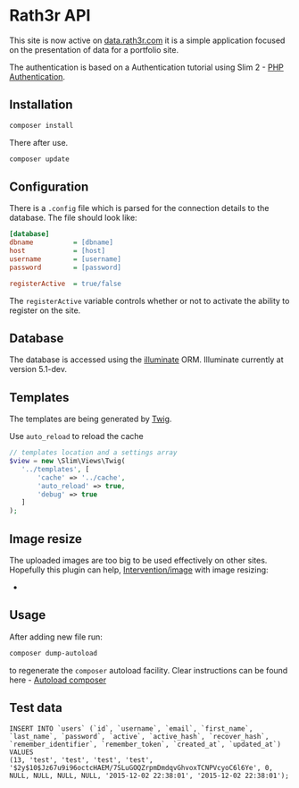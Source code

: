 
# Rath3r API

This site is now active on [data.rath3r.com](http://data.rath3r.com) it is a
simple application focused on the presentation of data for a portfolio site.

The authentication is based on a Authentication tutorial using Slim 2 -
[PHP Authentication][1].

## Installation

```bash
composer install
```

There after use.

```bash
composer update
```

## Configuration

There is a `.config` file which is parsed for the connection details to the
database. The file should look like:

```ini
[database]
dbname          = [dbname]
host            = [host]
username        = [username]
password        = [password]

registerActive  = true/false
```

The `registerActive` variable controls whether or not to activate the ability to
register on the site.

## Database

The database is accessed using the [illuminate][2] ORM. Illuminate currently at
version 5.1-dev.

## Templates

The templates are being generated by [Twig](3).

Use `auto_reload` to reload the cache

```php
// templates location and a settings array
$view = new \Slim\Views\Twig(
   '../templates', [
       'cache' => '../cache',
       'auto_reload' => true,
       'debug' => true
   ]
);
```

## Image resize

The uploaded images are too big to be used effectively on other sites. Hopefully
this plugin can help, [Intervention/image][5] with image resizing:

*


## Usage

After adding new file run:

```bash
composer dump-autoload
```

to regenerate the `composer` autoload facility. Clear instructions can be found
here - [Autoload composer][4]

## Test data

```mysql
INSERT INTO `users` (`id`, `username`, `email`, `first_name`, `last_name`, `password`, `active`, `active_hash`, `recover_hash`, `remember_identifier`, `remember_token`, `created_at`, `updated_at`) VALUES
(13, 'test', 'test', 'test', 'test', '$2y$10$Jz67u9i96octcHAEM/7SLuGOQZrpmDmdqvGhvoxTCNPVcyoC6l6Ye', 0, NULL, NULL, NULL, NULL, '2015-12-02 22:38:01', '2015-12-02 22:38:01');
```

[1]: https://www.youtube.com/watch?v=YXKCNgfdAAM
[2]: https://github.com/illuminate/database
[3]: http://twig.sensiolabs.org/
[4]: http://blog.bobbyallen.me/2013/03/23/using-composer-in-your-own-php-projects-with-your-own-git-packageslibraries/
[5]: https://github.com/Intervention/image
